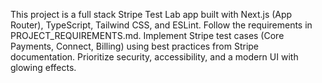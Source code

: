 <!-- Use this file to provide workspace-specific custom instructions to Copilot. For more details, visit https://code.visualstudio.com/docs/copilot/copilot-customization#_use-a-githubcopilotinstructionsmd-file -->

This project is a full stack Stripe Test Lab app built with Next.js (App Router), TypeScript, Tailwind CSS, and ESLint. Follow the requirements in PROJECT_REQUIREMENTS.md. Implement Stripe test cases (Core Payments, Connect, Billing) using best practices from Stripe documentation. Prioritize security, accessibility, and a modern UI with glowing effects.

